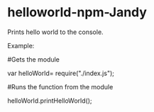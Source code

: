# helloworld-npm-Jandy
Prints hello world to the console.

Example:

#Gets the module 

var helloWorld= require("./index.js");

#Runs the function from the module

helloWorld.printHelloWorld();
